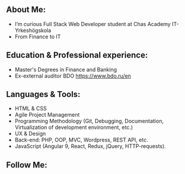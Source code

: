 ## About Me:
- I’m curious Full Stack Web Developer student at Chas Academy IT-Yrkeshögskola
- From Finance to IT


## Education & Professional experience:
- Master's Degrees in Finance and Banking
- Ex-external auditor BDO https://www.bdo.ru/en


## Languages & Tools:
- HTML & CSS
- Agile Project Management
- Programming Methodology (Git, Debugging, Documentation, Virtualization of development environment, etc.)
- UX & Design
- Back-end: PHP, OOP, MVC, Wordpress, REST API, etc.
- JavaScript (Angular 9, React, Redux, jQuery, HTTP-requests).


## Follow Me:






